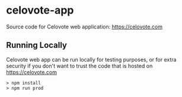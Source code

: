 # celovote-app
Source code for Celovote web application: https://celovote.com

## Running Locally

Celovote web app can be run locally for testing purposes, or for extra security
if you don't want to trust the code that is hosted on https://celovote.com

```
> npm install
> npm run prod
```
